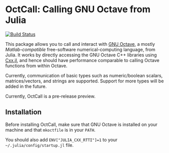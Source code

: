 # OctCall: Calling GNU Octave from Julia

[![Build Status](https://travis-ci.org/JuliaInterop/OctCall.jl.svg?branch=master)](https://travis-ci.org/JuliaInterop/OctCall.jl)

This package allows you to call and interact with [GNU Octave](https://www.gnu.org/software/octave/), a mostly *Matlab-compatible* free-software numerical-computing language, from Julia.   It works by directly accessing the GNU Octave C++ libraries using [Cxx.jl](https://github.com/JuliaInterop/Cxx.jl), and hence should have performance comparable to calling Octave functions from within Octave.

Currently, communication of basic types such as numeric/boolean scalars, matrices/vectors, and strings are supported.  Support for more types will be added in the future.

Currently, OctCall is a pre-release preview.

## Installation

Before installing OctCall, make sure that GNU Octave is installed on your machine and that `mkoctfile` is in your `PATH`.

You should also add `ENV["JULIA_CXX_RTTI"]=1` to your `~/.julia/config/startup.jl` file.
